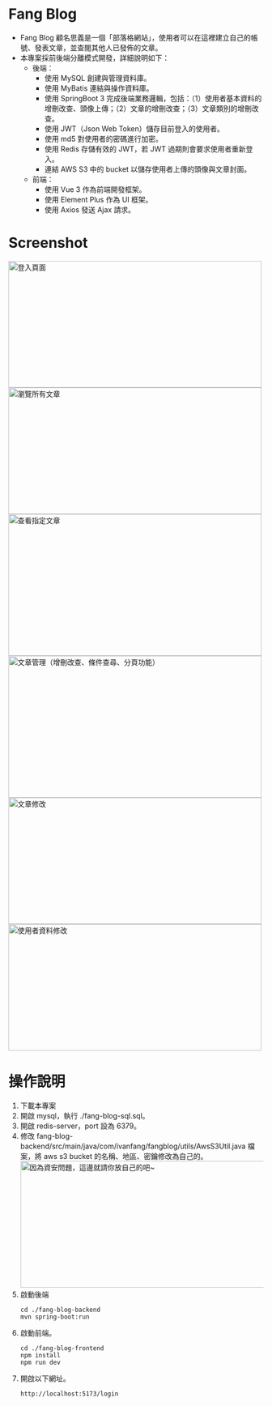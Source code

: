# Fang Blog
* Fang Blog 顧名思義是一個「部落格網站」，使用者可以在這裡建立自己的帳號、發表文章，並查閱其他人已發佈的文章。
* 本專案採前後端分離模式開發，詳細說明如下：
  * 後端：
    * 使用 MySQL 創建與管理資料庫。
    * 使用 MyBatis 連結與操作資料庫。
    * 使用 SpringBoot 3 完成後端業務邏輯，包括：（1）使用者基本資料的增刪改查、頭像上傳；（2）文章的增刪改查；（3）文章類別的增刪改查。
    * 使用 JWT（Json Web Token）儲存目前登入的使用者。
    * 使用 md5 對使用者的密碼進行加密。
    * 使用 Redis 存儲有效的 JWT，若 JWT 過期則會要求使用者重新登入。
    * 連結 AWS S3 中的 bucket 以儲存使用者上傳的頭像與文章封面。
  * 前端：
    * 使用 Vue 3 作為前端開發框架。
    * 使用 Element Plus 作為 UI 框架。
    * 使用 Axios 發送 Ajax 請求。


# Screenshot
<img src="https://github.com/Ivan-Fang/Fang-Blog/assets/40261483/d6178633-8a31-44c5-b2c9-8f927589ff7d" width="500" height="250" title="登入頁面">
<img src="https://github.com/Ivan-Fang/Fang-Blog/assets/40261483/566069ef-375d-4642-8658-1d578acad322" width="500" height="250" title="瀏覽所有文章">
<img src="https://github.com/Ivan-Fang/Fang-Blog/assets/40261483/c3c622e3-81e7-417b-8cf5-65211c4d2de7" width="500" height="280" title="查看指定文章">
<img src="https://github.com/Ivan-Fang/Fang-Blog/assets/40261483/fde72a01-5308-47fa-9eb9-733308cd12f6" width="500" height="280" title="文章管理（增刪改查、條件查尋、分頁功能）">
<img src="https://github.com/Ivan-Fang/Fang-Blog/assets/40261483/d050c188-4c1d-4350-9f1c-a831df983007" width="500" height="250" title="文章修改">
<img src="https://github.com/Ivan-Fang/Fang-Blog/assets/40261483/df3a42c4-ecce-4da3-9c64-7d29db8d4bf7" width="500" height="250" title="使用者資料修改">


# 操作說明
1. 下載本專案
2. 開啟 mysql，執行 ./fang-blog-sql.sql。
3. 開啟 redis-server，port 設為 6379。
4. 修改 fang-blog-backend/src/main/java/com/ivanfang/fangblog/utils/AwsS3Util.java 檔案，將 aws s3 bucket 的名稱、地區、密鑰修改為自己的。<br/>
   <img src="https://github.com/Ivan-Fang/Fang-Blog/assets/40261483/c1a76854-5554-402f-94b1-706a06737c2b" width="500" height="250" title="因為資安問題，這邊就請你放自己的吧~">
5. 啟動後端
   ```
   cd ./fang-blog-backend
   mvn spring-boot:run
   ```
6. 啟動前端。
   ```
   cd ./fang-blog-frontend
   npm install
   npm run dev
   ```
7. 開啟以下網址。
   ```
   http://localhost:5173/login
   ```
